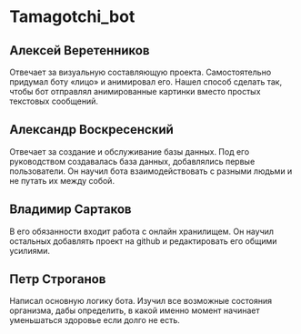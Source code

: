 # Tamagotchi_bot
## Алексей Веретенников

Отвечает за визуальную составляющую проекта. Самостоятельно придумал боту «лицо» и анимировал его. Нашел способ сделать так, чтобы бот отправлял анимированные картинки вместо простых текстовых сообщений.

## Александр Воскресенский 

Отвечает за создание и обслуживание базы данных. Под его руководством создавалась база данных, добавлялись первые пользователи. Он научил бота взаимодействовать с разными людьми и не путать их между собой.

## Владимир Сартаков

В его обязанности входит работа с онлайн хранилищем. Он научил остальных добавлять проект на github и редактировать его общими усилиями. 

## Петр Строганов

Написал основную логику бота. Изучил все возможные состояния организма, дабы определить, в какой именно момент начинает уменьшаться здоровье если долго не есть. 
